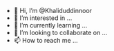 - 👋 Hi, I’m @Khaliduddinnoor
- 👀 I’m interested in ...
- 🌱 I’m currently learning ...
- 💞️ I’m looking to collaborate on ...
- 📫 How to reach me ...

<!---
Khaliduddinnoor/Khaliduddinnoor is a ✨ special ✨ repository because its `README.md` (this file) appears on your GitHub profile.
You can click the Preview link to take a look at your changes.
--->
